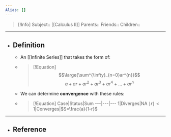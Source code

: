 ```yaml
---
Alias: []
---
```

> [!Info]
> Subject:: [[Calculus II]]
> Parents:: 
> Friends:: 
> Children:: 
---
- ## Definition
	- An [[Infinite Series]] that takes the form of:
	- > [!Equation]
	  > $$\large{\sum^{\infty}_{n=0}ar^{n}}$$
	  > $$a+ar+ar^2+ar^3+ar^4+\dots+ar^n$$
	- We can determine **convergence** with these rules:
	- > [!Equation]
	  > Case|Status|Sum
	  > ---|---|---
	  > $1$|Diverges|NA
	  > $\mid r\mid<1$|Converges|$S=\frac{a}{1-r}$
	  
---
- ## Reference